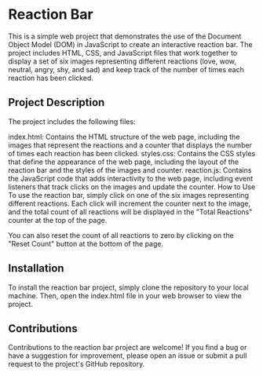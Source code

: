 # Reaction Bar

This is a simple web project that demonstrates the use of the Document Object Model (DOM) in JavaScript to create an interactive reaction bar. The project includes HTML, CSS, and JavaScript files that work together to display a set of six images representing different reactions (love, wow, neutral, angry, shy, and sad) and keep track of the number of times each reaction has been clicked.

## Project Description
The project includes the following files:

index.html: Contains the HTML structure of the web page, including the images that represent the reactions and a counter that displays the number of times each reaction has been clicked.
styles.css: Contains the CSS styles that define the appearance of the web page, including the layout of the reaction bar and the styles of the images and counter.
reaction.js: Contains the JavaScript code that adds interactivity to the web page, including event listeners that track clicks on the images and update the counter.
How to Use
To use the reaction bar, simply click on one of the six images representing different reactions. Each click will increment the counter next to the image, and the total count of all reactions will be displayed in the "Total Reactions" counter at the top of the page.

You can also reset the count of all reactions to zero by clicking on the "Reset Count" button at the bottom of the page.

## Installation

To install the reaction bar project, simply clone the repository to your local machine. Then, open the index.html file in your web browser to view the project.

## Contributions
Contributions to the reaction bar project are welcome! If you find a bug or have a suggestion for improvement, please open an issue or submit a pull request to the project's GitHub repository.
